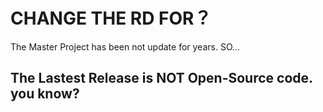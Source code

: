 # CHANGE THE RD FOR？
The Master Project has been not update for years.
SO...
## The Lastest Release is **NOT** Open-Source code. you know?
